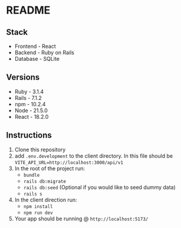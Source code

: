 # README

## Stack
- Frontend - React
- Backend - Ruby on Rails
- Database - SQLite


## Versions
- Ruby - 3.1.4
- Rails - 7.1.2
- npm - 10.2.4
- Node - 21.5.0
- React - 18.2.0

## Instructions
1. Clone this repository
2. add `.env.development` to the client directory. In this file should be `VITE_API_URL=http://localhost:3000/api/v1`
3. In the root of the project run:
    - `bundle`
    - `rails db:migrate`
    - `rails db:seed` (Optional if you would like to seed dummy data)
    - `rails s`
4. In the client direction run:
    - `npm install`
    - `npm run dev`
5. Your app should be running @ `http://localhost:5173/`